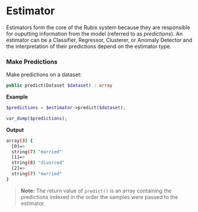 # Estimator
Estimators form the core of the Rubix system because they are responsible for ouputting information from the model (referred to as *predictions*). An estimator can be a Classifier, Regressor, Clusterer, or Anomaly Detector and the interpretation of their predictions depend on the estimator type.

### Make Predictions
Make predictions on a dataset:
```php
public predict(Dataset $dataset) : array
```

**Example**

```php
$predictions = $estimator->predict($dataset);

var_dump($predictions);
```

**Output**

```sh
array(3) {
  [0]=>
  string(7) "married"
  [1]=>
  string(8) "divorced"
  [2]=>
  string(7) "married"
}
```

> **Note:** The return value of `predict()` is an array containing the predictions indexed in the order the samples were passed to the estimator.